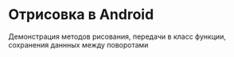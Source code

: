 # Отрисовка в Android
Демонстрация методов рисования, передачи в класс функции, сохранения даннных между поворотами
